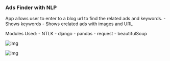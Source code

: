 ### Ads Finder with NLP

App allows user to enter to a blog url to find the related ads and keywords.
	-   Shows keywords
	-   Shows erelated ads with images and URL
	
Modules Used:
	- NTLK
	- django
	- pandas
        - request
        - beautifulSoup
	
![img](https://github.com/Siddharthbadal/Python-Projects/blob/main/adsearch/img/one.png)

![img](https://github.com/Siddharthbadal/Python-Projects/blob/main/adsearch/img/two.png)
